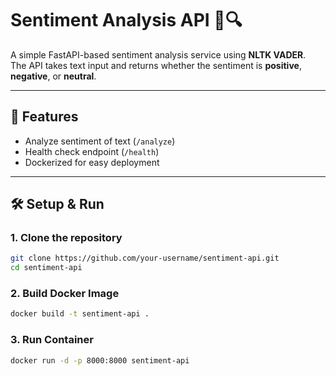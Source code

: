 # Sentiment Analysis API 📝🔍

A simple FastAPI-based sentiment analysis service using **NLTK VADER**.  
The API takes text input and returns whether the sentiment is **positive**, **negative**, or **neutral**.

---

## 🚀 Features
- Analyze sentiment of text (`/analyze`)
- Health check endpoint (`/health`)
- Dockerized for easy deployment

---

## 🛠️ Setup & Run

### 1. Clone the repository
```bash
git clone https://github.com/your-username/sentiment-api.git
cd sentiment-api
```

### 2. Build Docker Image
```bash
docker build -t sentiment-api .
```

### 3. Run Container
```bash
docker run -d -p 8000:8000 sentiment-api
```